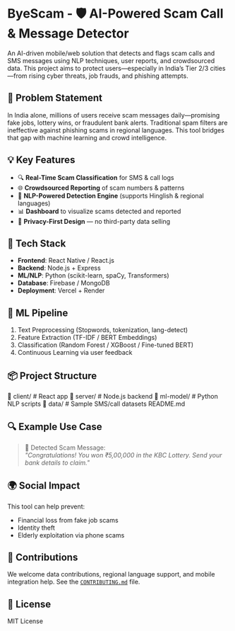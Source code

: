# ByeScam - 🛡️ AI-Powered Scam Call & Message Detector

An AI-driven mobile/web solution that detects and flags scam calls and SMS messages using NLP techniques, user reports, and crowdsourced data. This project aims to protect users—especially in India’s Tier 2/3 cities—from rising cyber threats, job frauds, and phishing attempts.

## 🚨 Problem Statement
In India alone, millions of users receive scam messages daily—promising fake jobs, lottery wins, or fraudulent bank alerts. Traditional spam filters are ineffective against phishing scams in regional languages. This tool bridges that gap with machine learning and crowd intelligence.

## 💡 Key Features
- 🔍 **Real-Time Scam Classification** for SMS & call logs
- 🌐 **Crowdsourced Reporting** of scam numbers & patterns
- 🧠 **NLP-Powered Detection Engine** (supports Hinglish & regional languages)
- 📊 **Dashboard** to visualize scams detected and reported
- 🔐 **Privacy-First Design** — no third-party data selling

## 🧱 Tech Stack
- **Frontend**: React Native / React.js
- **Backend**: Node.js + Express
- **ML/NLP**: Python (scikit-learn, spaCy, Transformers)
- **Database**: Firebase / MongoDB
- **Deployment**: Vercel + Render

## 🧠 ML Pipeline
1. Text Preprocessing (Stopwords, tokenization, lang-detect)
2. Feature Extraction (TF-IDF / BERT Embeddings)
3. Classification (Random Forest / XGBoost / Fine-tuned BERT)
4. Continuous Learning via user feedback

## 📦 Project Structure
📁 client/ # React app
📁 server/ # Node.js backend
📁 ml-model/ # Python NLP scripts
📁 data/ # Sample SMS/call datasets
README.md

## 🔍 Example Use Case
> 🚫 Detected Scam Message:  
> _"Congratulations! You won ₹5,00,000 in the KBC Lottery. Send your bank details to claim."_

## 🌍 Social Impact
This tool can help prevent:
- Financial loss from fake job scams
- Identity theft
- Elderly exploitation via phone scams

## 🤝 Contributions
We welcome data contributions, regional language support, and mobile integration help. See the [`CONTRIBUTING.md`](./CONTRIBUTING.md) file.

## 📜 License
MIT License